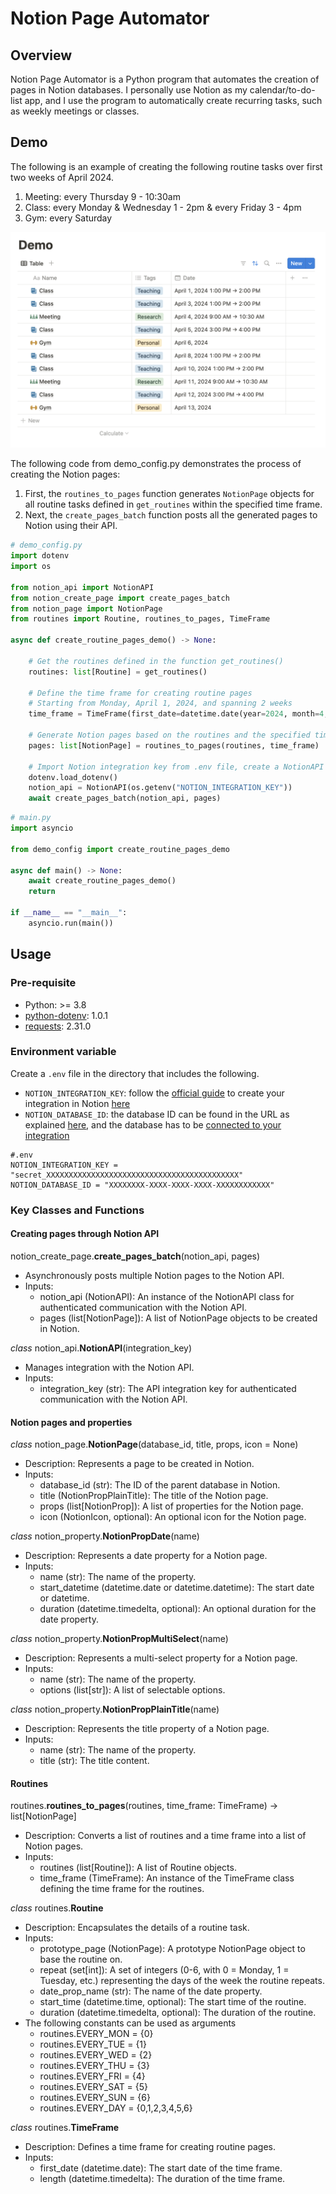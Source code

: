 # Notion Page Automator

## Overview

Notion Page Automator is a Python program that automates the creation of pages in Notion databases.
I personally use Notion as my calendar/to-do-list app, and I use the program to automatically create recurring tasks, such as weekly meetings or classes.

## Demo

The following is an example of creating the following routine tasks over first two weeks of April 2024.

1. Meeting: every Thursday 9 - 10:30am
2. Class: every Monday & Wednesday 1 - 2pm & every Friday 3 - 4pm
3. Gym: every Saturday

![demo_notion](demo_notion.png)

The following code from demo_config.py demonstrates the process of creating the Notion pages:

1. First, the `routines_to_pages` function generates `NotionPage` objects for all routine tasks defined in `get_routines` within the specified time frame.
2. Next, the `create_pages_batch` function posts all the generated pages to Notion using their API.

```python
# demo_config.py
import dotenv
import os

from notion_api import NotionAPI
from notion_create_page import create_pages_batch
from notion_page import NotionPage
from routines import Routine, routines_to_pages, TimeFrame

async def create_routine_pages_demo() -> None:

    # Get the routines defined in the function get_routines()
    routines: list[Routine] = get_routines()

    # Define the time frame for creating routine pages
    # Starting from Monday, April 1, 2024, and spanning 2 weeks
    time_frame = TimeFrame(first_date=datetime.date(year=2024, month=4, day=1), length=datetime.timedelta(weeks=2))

    # Generate Notion pages based on the routines and the specified time frame
    pages: list[NotionPage] = routines_to_pages(routines, time_frame)

    # Import Notion integration key from .env file, create a NotionAPI object, and use it to create all the Notion pages
    dotenv.load_dotenv()
    notion_api = NotionAPI(os.getenv("NOTION_INTEGRATION_KEY"))
    await create_pages_batch(notion_api, pages)
```

```python
# main.py
import asyncio

from demo_config import create_routine_pages_demo

async def main() -> None:
    await create_routine_pages_demo()
    return

if __name__ == "__main__":
    asyncio.run(main())
```

## Usage

### Pre-requisite

- Python: >= 3.8
- [python-dotenv](https://pypi.org/project/python-dotenv/): 1.0.1
- [requests](https://pypi.org/project/requests/): 2.31.0

### Environment variable

Create a `.env` file in the directory that includes the following.

- `NOTION_INTEGRATION_KEY`: follow the [official guide](https://developers.notion.com/docs/create-a-notion-integration#create-your-integration-in-notion) to create your integration in Notion [here](https://www.notion.so/profile/integrations)
- `NOTION_DATABASE_ID`: the database ID can be found in the URL as explained [here](https://developers.notion.com/reference/retrieve-a-database), and the database has to be [connected to your integration](https://developers.notion.com/docs/create-a-notion-integration#give-your-integration-page-permissions)

```Shell
#.env
NOTION_INTEGRATION_KEY = "secret_XXXXXXXXXXXXXXXXXXXXXXXXXXXXXXXXXXXXXXXXXXX"
NOTION_DATABASE_ID = "XXXXXXXX-XXXX-XXXX-XXXX-XXXXXXXXXXXX"
```

### Key Classes and Functions

#### Creating pages through Notion API

notion_create_page.**create_pages_batch**(notion_api, pages)

- Asynchronously posts multiple Notion pages to the Notion API.
- Inputs:
  - notion_api (NotionAPI): An instance of the NotionAPI class for authenticated communication with the Notion API.
  - pages (list[NotionPage]): A list of NotionPage objects to be created in Notion.

_class_ notion_api.**NotionAPI**(integration_key)

- Manages integration with the Notion API.
- Inputs:
  - integration_key (str): The API integration key for authenticated communication with the Notion API.

#### Notion pages and properties

_class_ notion_page.**NotionPage**(database_id, title, props, icon = None)

- Description: Represents a page to be created in Notion.
- Inputs:
  - database_id (str): The ID of the parent database in Notion.
  - title (NotionPropPlainTitle): The title of the Notion page.
  - props (list[NotionProp]): A list of properties for the Notion page.
  - icon (NotionIcon, optional): An optional icon for the Notion page.

_class_ notion_property.**NotionPropDate**(name)

- Description: Represents a date property for a Notion page.
- Inputs:
  - name (str): The name of the property.
  - start_datetime (datetime.date or datetime.datetime): The start date or datetime.
  - duration (datetime.timedelta, optional): An optional duration for the date property.

_class_ notion_property.**NotionPropMultiSelect**(name)

- Description: Represents a multi-select property for a Notion page.
- Inputs:
  - name (str): The name of the property.
  - options (list[str]): A list of selectable options.

_class_ notion_property.**NotionPropPlainTitle**(name)

- Description: Represents the title property of a Notion page.
- Inputs:
  - name (str): The name of the property.
  - title (str): The title content.

#### Routines

routines.**routines_to_pages**(routines, time_frame: TimeFrame) -> list[NotionPage]

- Description: Converts a list of routines and a time frame into a list of Notion pages.
- Inputs:
  - routines (list[Routine]): A list of Routine objects.
  - time_frame (TimeFrame): An instance of the TimeFrame class defining the time frame for the routines.

_class_ routines.**Routine**

- Description: Encapsulates the details of a routine task.
- Inputs:
  - prototype_page (NotionPage): A prototype NotionPage object to base the routine on.
  - repeat (set[int]): A set of integers (0-6, with 0 = Monday, 1 = Tuesday, etc.) representing the days of the week the routine repeats.
  - date_prop_name (str): The name of the date property.
  - start_time (datetime.time, optional): The start time of the routine.
  - duration (datetime.timedelta, optional): The duration of the routine.
- The following constants can be used as arguments
  - routines.EVERY_MON = {0}
  - routines.EVERY_TUE = {1}
  - routines.EVERY_WED = {2}
  - routines.EVERY_THU = {3}
  - routines.EVERY_FRI = {4}
  - routines.EVERY_SAT = {5}
  - routines.EVERY_SUN = {6}
  - routines.EVERY_DAY = {0,1,2,3,4,5,6}

_class_ routines.**TimeFrame**

- Description: Defines a time frame for creating routine pages.
- Inputs:
  - first_date (datetime.date): The start date of the time frame.
  - length (datetime.timedelta): The duration of the time frame.
